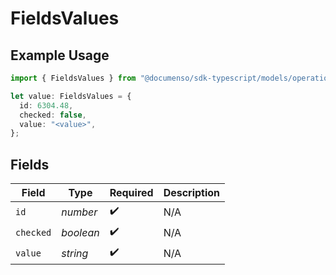 # FieldsValues

## Example Usage

```typescript
import { FieldsValues } from "@documenso/sdk-typescript/models/operations";

let value: FieldsValues = {
  id: 6304.48,
  checked: false,
  value: "<value>",
};
```

## Fields

| Field              | Type               | Required           | Description        |
| ------------------ | ------------------ | ------------------ | ------------------ |
| `id`               | *number*           | :heavy_check_mark: | N/A                |
| `checked`          | *boolean*          | :heavy_check_mark: | N/A                |
| `value`            | *string*           | :heavy_check_mark: | N/A                |